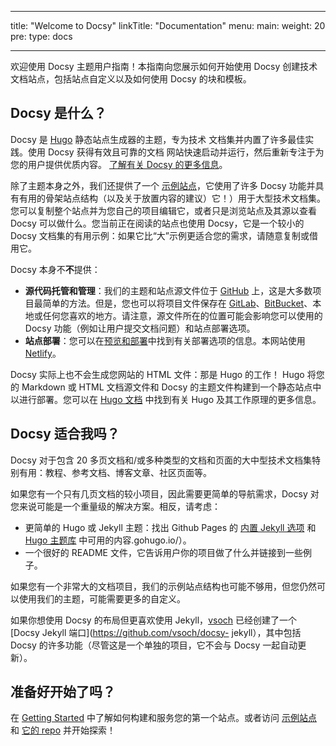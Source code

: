 
---
title: "Welcome to Docsy"
linkTitle: "Documentation"
menu:
  main:
    weight: 20
    pre: <i class='fas fa-book'></i>
type: docs

---

欢迎使用 Docsy 主题用户指南！本指南向您展示如何开始使用 Docsy 创建技术文档站点，包括站点自定义以及如何使用 Docsy 的块和模板。

## Docsy 是什么？

Docsy 是 [Hugo](https://gohugo.io/) 静态站点生成器的主题，专为技术
文档集并内置了许多最佳实践。使用 Docsy 获得有效且可靠的文档
网站快速启动并运行，然后重新专注于为您的用户提供优质内容。
[了解有关 Docsy 的更多信息](/about)。

除了主题本身之外，我们还提供了一个 [示例站点](https://github.com/google/docsy-example)，它使用了许多 Docsy 功能并具有有用的骨架站点结构（以及关于放置内容的建议）它！）用于大型技术文档集。您可以复制整个站点并为您自己的项目编辑它，或者只是浏览站点及其源以查看 Docsy 可以做什么。您当前正在阅读的站点也使用 Docsy，它是一个较小的 Docsy 文档集的有用示例：如果它比“大”示例更适合您的需求，请随意复制或借用它。

Docsy 本身不**不**提供：

* **源代码托管和管理**：我们的主题和站点源文件位于 [GitHub](https://github.com/) 上，这是大多数项目最简单的方法。但是，您也可以将项目文件保存在 [GitLab](https://about.gitlab.com/)、[BitBucket](https://bitbucket.org/product)、本地或任何您喜欢的地方。请注意，源文件所在的位置可能会影响您可以使用的 Docsy 功能（例如让用户提交文档问题）和站点部署选项。
* **站点部署**：您可以在[预览和部署](./deployment/)中找到有关部署选项的信息。本网站使用[Netlify](https://www.netlify.com/)。

Docsy 实际上也不会生成您网站的 HTML 文件：那是 Hugo 的工作！ Hugo 将您的 Markdown 或 HTML 文档源文件和 Docsy 的主题文件构建到一个静态站点中以进行部署。您可以在 [Hugo 文档](https://gohugo.io/documentation/) 中找到有关 Hugo 及其工作原理的更多信息。

## Docsy 适合我吗？

Docsy 对于包含 20 多页文档和/或多种类型的文档和页面的大中型技术文档集特别有用：教程、参考文档、博客文章、社区页面等。

如果您有一个只有几页文档的较小项目，因此需要更简单的导航需求，Docsy 对您来说可能是一个重量级的解决方案。相反，请考虑：

* 更简单的 Hugo 或 Jekyll 主题：找出 Github Pages 的 [内置 Jekyll 选项](https://pages.github.com/themes/) 和 [Hugo 主题库](https://themes) 中可用的内容.gohugo.io/）。
* 一个很好的 README 文件，它告诉用户你的项目做了什么并链接到一些例子。

如果您有一个非常大的文档项目，我们的示例站点结构也可能不够用，但您仍然可以使用我们的主题，可能需要更多的自定义。

如果你想使用 Docsy 的布局但更喜欢使用 Jekyll，[vsoch](https://github.com/vsoch) 已经创建了一个 [Docsy Jekyll 端口](https://github.com/vsoch/docsy- jekyll），其中包括 Docsy 的许多功能（尽管这是一个单独的项目，它不会与 Docsy 一起自动更新）。

## 准备好开始了吗？

在 [Getting Started](./getting-started/) 中了解如何构建和服务您的第一个站点。或者访问 [示例站点](https://example.docsy.dev) 和 [它的 repo](https://github.com/google/docsy-example) 并开始探索！